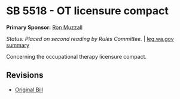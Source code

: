# SB 5518 - OT licensure compact
**Primary Sponsor:** [Ron Muzzall](/person/leg/muzzall_ro.md)

*Status: Placed on second reading by Rules Committee.* | [leg.wa.gov summary](https://app.leg.wa.gov/billsummary?BillNumber=5518&Year=2021)

Concerning the occupational therapy licensure compact.

## Revisions
* [Original Bill](1/)
